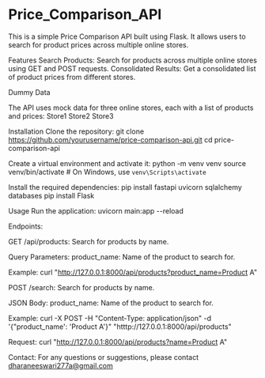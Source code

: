 # Price_Comparison_API

This is a simple Price Comparison API built using Flask. It allows users to search for product prices across multiple online stores.

Features
Search Products: Search for products across multiple online stores using GET and POST requests.
Consolidated Results: Get a consolidated list of product prices from different stores.

Dummy Data

The API uses mock data for three online stores, each with a list of products and prices:
Store1
Store2
Store3

Installation 
Clone the repository:
git clone https://github.com/yourusername/price-comparison-api.git
cd price-comparison-api

Create a virtual environment and activate it:
python -m venv venv
source venv/bin/activate  # On Windows, use `venv\Scripts\activate`

Install the required dependencies:
pip install fastapi uvicorn sqlalchemy databases
pip install Flask

Usage
Run the application:
uvicorn main:app --reload

Endpoints:

GET /api/products: Search for products by name.

Query Parameters:
product_name: Name of the product to search for.

Example:
curl "http://127.0.0.1:8000/api/products?product_name=Product A"

POST /search: Search for products by name.

JSON Body:
product_name: Name of the product to search for.

Example:
curl -X POST -H "Content-Type: application/json" -d '{"product_name': 'Product A'}" "htttp://127.0.0.1:8000/api/products"

Request:
curl "http://127.0.0.1:8000/api/products?name=Product A"


Contact:
For any questions or suggestions, please contact dharaneeswari277a@gmail.com
